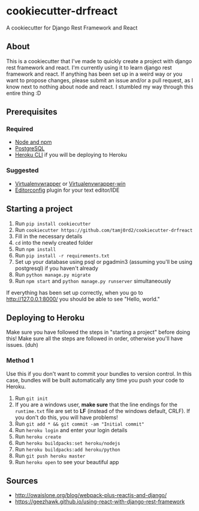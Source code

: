 # cookiecutter-drfreact
A cookiecutter for Django Rest Framework and React

## About
This is a cookiecutter that I've made to quickly create a project with django
rest framework and react. I'm currently using it to learn django rest framework
and react. If anything has been set up in a weird way or you want to propose
changes, please submit an issue and/or a pull request, as I know next to nothing
about node and react. I stumbled my way through this entire thing :D

## Prerequisites

### Required
- [Node and npm](https://nodejs.org/en/)
- [PostgreSQL](https://www.postgresql.org/)
- [Heroku CLI](https://devcenter.heroku.com/articles/heroku-command-line#download-and-install) if you will be deploying to Heroku

### Suggested
- [Virtualenvwrapper](https://pypi.python.org/pypi/virtualenvwrapper) or [Virtualenvwrapper-win](https://pypi.python.org/pypi/virtualenvwrapper-win)
- [Editorconfig](http://editorconfig.org/) plugin for your text editor/IDE

## Starting a project
1. Run `pip install cookiecutter`
2. Run `cookiecutter https://github.com/tamj0rd2/cookiecutter-drfreact`
3. Fill in the necessary details
4. `cd` into the newly created folder
5. Run `npm install`
6. Run `pip install -r requirements.txt`
7. Set up your database using psql or pgadmin3 (assuming you'll be using postgresql) if you haven't already
8. Run `python manage.py migrate`
9. Run `npm start` and `python manage.py runserver` simultaneously

If everything has been set up correctly, when you go to http://127.0.0.1:8000/ you should be able to see "Hello, world."

## Deploying to Heroku
Make sure you have followed the steps in "starting a project" before doing this! Make sure all the steps are followed in order, otherwise you'll have issues. (duh)

### Method 1
Use this if you don't want to commit your bundles to version control. In this case, bundles will be built automatically any time you push your code to Heroku.

1. Run `git init`
2. If you are a windows user, **make sure** that the line endings for the `runtime.txt` file are set to **LF** (instead of the windows default, CRLF). If you don't do this, you will have problems!
3. Run `git add * && git commit -am "Initial commit"`
4. Run `heroku login` and enter your login details
5. Run `heroku create`
6. Run `heroku buildpacks:set heroku/nodejs`
7. Run `heroku buildpacks:add heroku/python`
8. Run `git push heroku master`
9. Run `heroku open` to see your beautiful app

## Sources
- http://owaislone.org/blog/webpack-plus-reactjs-and-django/
- https://geezhawk.github.io/using-react-with-django-rest-framework
